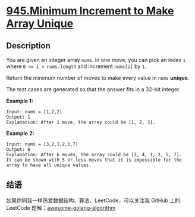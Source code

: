 # [945.Minimum Increment to Make Array Unique][title]

## Description
You are given an integer array `nums`. In one move, you can pick an index `i` where `0 <= i < nums.length` and increment `nums[i]` by `1`.

Return the minimum number of moves to make every value in `nums` **unique**.

The test cases are generated so that the answer fits in a 32-bit integer.

**Example 1:**

```
Input: nums = [1,2,2]
Output: 1
Explanation: After 1 move, the array could be [1, 2, 3].
```

**Example 2:**

```
Input: nums = [3,2,1,2,1,7]
Output: 6
Explanation: After 6 moves, the array could be [3, 4, 1, 2, 5, 7].
It can be shown with 5 or less moves that it is impossible for the array to have all unique values.
```

## 结语

如果你同我一样热爱数据结构、算法、LeetCode，可以关注我 GitHub 上的 LeetCode 题解：[awesome-golang-algorithm][me]

[title]: https://leetcode.com/problems/minimum-increment-to-make-array-unique/
[me]: https://github.com/kylesliu/awesome-golang-algorithm
